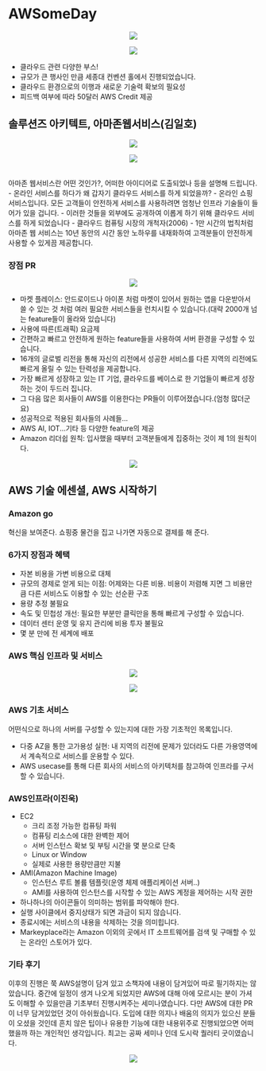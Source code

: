 # AWSomeDay
<p align="center">
<img src="/images/Seminar/AWSomeDay/1.jpeg"/>
</p>
<p align="center">
<img src="/images/Seminar/AWSomeDay/2.jpeg"/>
</p>

- 클라우드 관련 다양한 부스!
- 규모가 큰 행사인 만큼 세종대 컨벤션 홀에서 진행되었습니다.
- 클라우드 환경으로의 이행과 새로운 기술력 확보의 필요성
- 피드백 여부에 따라 50달러 AWS Credit 제공

## 솔루션즈 아키텍트, 아마존웹서비스(김일호)
<p align="center">
<img src="/images/Seminar/AWSomeDay/3.jpeg"/>
</p>
<p align="center">
<img src="/images/Seminar/AWSomeDay/4.jpeg"/>
</p>
<br>
아마존 웹서비스란 어떤 것인가?, 어떠한 아이디어로 도출되었나 등을 설명해 드립니다.
- 온라인 서비스를 하다가 왜 갑자기 클라우드 서비스를 하게 되었을까?
    - 온라인 쇼핑 서비스입니다. 모든 고객들이 안전하게 서비스를 사용하려면 엄청난 인프라 기술들이 들어가 있을 겁니다.
    - 이러한 것들을 외부에도 공개하여 이롭게 하기 위해 클라우드 서비스를 하게 되었습니다
- 클라우드 컴퓨팅 시장의 개척자(2006)
    - 1만 시간의 법칙처럼 아마존 웹 서비스는 10년 동안의 시간 동안 노하우를 내재화하여 고객분들이 안전하게 사용할 수 있게끔 제공합니다.

### 장점 PR
<p align="center">
<img src="/images/Seminar/AWSomeDay/5.jpeg"/>
</p>

- 마켓 플레이스: 안드로이드나 아이폰 처럼 마켓이 있어서 원하는 앱을 다운받아서 쓸 수 있는 것 처럼 여러 필요한 서비스들을 런치시킬 수 있습니다.(대략 2000개 넘는 feature들이 올라와 있습니다)
- 사용에 따른(트래픽) 요금제
- 간편하고 빠르고 안전하게 원하는 feature들을 사용하여 서버 환경을 구성할 수 있습니다.
- 16개의 글로벌 리전을 통해 자신의 리전에서 성공한 서비스를 다른 지역의 리전에도 빠르게 올릴 수 있는 탄력성을 제공합니다.
- 가장 빠르게 성장하고 있는 IT 기업, 클라우드를 베이스로 한 기업들이 빠르게 성장하는 것이 두드러 집니다.
- 그 다음 많은 회사들이 AWS를 이용한다는 PR들이 이루어졌습니다.(엄청 많더군요)
- 성공적으로 적용된 회사들의 사례들...
- AWS AI, IOT...기타 등 다양한 feature의 제공
- Amazon 리더쉽 원칙: 입사했을 때부터 고객분들에게 집중하는 것이 제 1의 원칙이다.

<p align="center">
<img src="/images/Seminar/AWSomeDay/6.jpeg"/>
</p>

## AWS 기술 에센셜, AWS 시작하기

### Amazon go
혁신을 보여준다. 쇼핑중 물건을 집고 나가면 자동으로 결제를 해 준다.

### 6가지 장점과 혜택
- 자본 비용을 가변 비용으로 대체
- 규모의 경제로 얻게 되는 이점: 어제와는 다른 비용. 비용이 저렴해 지면 그 비용만큼 다른 서비스도 이용할 수 있는 선순환 구조
- 용량 추정 불필요
- 속도 및 민첩성 개선: 필요한 부분만 클릭만을 통해 빠르게 구성할 수 있습니다.
- 데이터 센터 운영 및 유지 관리에 비용 투자 불필요
- 몇 분 만에 전 세계에 배포

### AWS 핵심 인프라 및 서비스
<p align="center">
<img src="/images/Seminar/AWSomeDay/7.jpeg"/>
</p>
<p align="center">
<img src="/images/Seminar/AWSomeDay/8.jpeg"/>
</p>

### AWS 기초 서비스
어떤식으로 하나의 서버를 구성할 수 있는지에 대한 가장 기초적인 목록입니다.
- 다중 AZ을 통한 고가용성 실현: 내 지역의 리전에 문제가 있더라도 다른 가용영역에서 계속적으로 서비스를 운용할 수 있다.
- AWS usecase를 통해 다른 회사의 서비스의 아키텍처를 참고하여 인프라를 구서할 수 있습니다.

### AWS인프라(이진욱)
- EC2
    - 크리 조정 가능한 컴퓨팅 파워
    - 컴퓨팅 리소스에 대한 완벽한 제어
    - 서버 인스턴스 확보 및 부팅 시간을 몇 분으로 단축
    - Linux or Window
    - 실제로 사용한 용량만큼만 지불
- AMI(Amazon Machine Image)
    - 인스턴스 루트 볼륨 템플릿(운영 체제 애플리케이션 서버..)
    - AMI를 사용하여 인스턴스를 시작할 수 있는 AWS 계정을 제어하는 시작 권한
- 하나하나의 아이콘들이 의미하는 범위를 파악해야 한다.
- 실행 사이클에서 중지상태가 되면 과금이 되지 않습니다.
- 종료시에는 서비스의 내용을 삭제하는 것을 의미힙니다.
- Markeyplace라는 Amazon 이외의 곳에서 IT 소프트웨어를 검색 및 구매할 수 있는 온라인 스토어가 있다.

### 기타 후기
이후의 진행은 쭉 AWS설명이 담겨 있고 소책자에 내용이 담겨있어 따로 필기하지는 않았습니다. 중간에 일정이 생겨 나오게 되었지만 AWS에 대해 아에 모르시는 분이 가셔도 이해할 수 있을만큼 
기초부터 진행시켜주는 세미나였습니다. 다만 AWS에 대한 PR이 너무 담겨있었던 것이 아쉬웠습니다. 도입에 대한 의지나 배움의 의지가 있으신 분들이 오셨을 것인데 흔치 않은 팁이나 유용한 기능에 대한 내용위주로 
진행되었으면 어떠했을까 하는 개인적인 생각입니다. 최고는 공짜 세미나 인데 도시락 퀄러티 굿이였습니다.

<p align="center">
<img src="/images/Seminar/AWSomeDay/9.jpeg"/>
</p>


